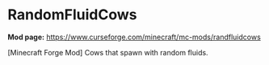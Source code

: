 # RandomFluidCows

**Mod page:** https://www.curseforge.com/minecraft/mc-mods/randfluidcows

 [Minecraft Forge Mod] Cows that spawn with random fluids.

